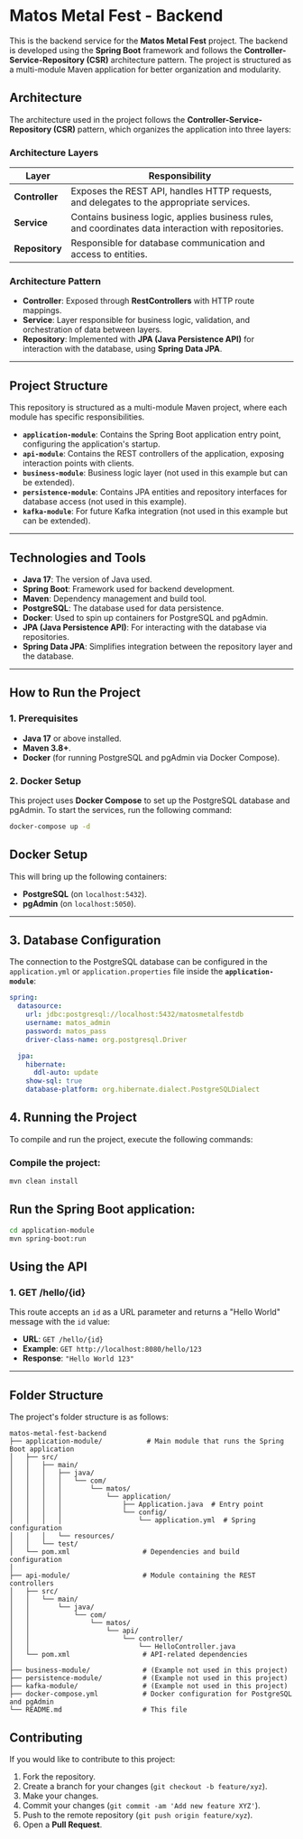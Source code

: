 # Matos Metal Fest - Backend

This is the backend service for the **Matos Metal Fest** project. The backend is developed using the **Spring Boot** framework and follows the **Controller-Service-Repository (CSR)** architecture pattern. The project is structured as a multi-module Maven application for better organization and modularity.

## Architecture

The architecture used in the project follows the **Controller-Service-Repository (CSR)** pattern, which organizes the application into three layers:

### Architecture Layers

| Layer       | Responsibility                                                             |
|-------------|----------------------------------------------------------------------------|
| **Controller** | Exposes the REST API, handles HTTP requests, and delegates to the appropriate services. |
| **Service**    | Contains business logic, applies business rules, and coordinates data interaction with repositories. |
| **Repository** | Responsible for database communication and access to entities. |

### Architecture Pattern

- **Controller**: Exposed through **RestControllers** with HTTP route mappings.
- **Service**: Layer responsible for business logic, validation, and orchestration of data between layers.
- **Repository**: Implemented with **JPA (Java Persistence API)** for interaction with the database, using **Spring Data JPA**.

---

## Project Structure

This repository is structured as a multi-module Maven project, where each module has specific responsibilities.

- **`application-module`**: Contains the Spring Boot application entry point, configuring the application's startup.
- **`api-module`**: Contains the REST controllers of the application, exposing interaction points with clients.
- **`business-module`**: Business logic layer (not used in this example but can be extended).
- **`persistence-module`**: Contains JPA entities and repository interfaces for database access (not used in this example).
- **`kafka-module`**: For future Kafka integration (not used in this example but can be extended).

---

## Technologies and Tools

- **Java 17**: The version of Java used.
- **Spring Boot**: Framework used for backend development.
- **Maven**: Dependency management and build tool.
- **PostgreSQL**: The database used for data persistence.
- **Docker**: Used to spin up containers for PostgreSQL and pgAdmin.
- **JPA (Java Persistence API)**: For interacting with the database via repositories.
- **Spring Data JPA**: Simplifies integration between the repository layer and the database.

---

## How to Run the Project

### 1. **Prerequisites**

- **Java 17** or above installed.
- **Maven 3.8+**.
- **Docker** (for running PostgreSQL and pgAdmin via Docker Compose).

### 2. **Docker Setup**

This project uses **Docker Compose** to set up the PostgreSQL database and pgAdmin. To start the services, run the following command:

```bash
docker-compose up -d
```

## Docker Setup

This will bring up the following containers:

- **PostgreSQL** (on `localhost:5432`).
- **pgAdmin** (on `localhost:5050`).

---

## 3. Database Configuration

The connection to the PostgreSQL database can be configured in the `application.yml` or `application.properties` file inside the **`application-module`**:

```yaml
spring:
  datasource:
    url: jdbc:postgresql://localhost:5432/matosmetalfestdb
    username: matos_admin
    password: matos_pass
    driver-class-name: org.postgresql.Driver

  jpa:
    hibernate:
      ddl-auto: update
    show-sql: true
    database-platform: org.hibernate.dialect.PostgreSQLDialect
```

## 4. Running the Project

To compile and run the project, execute the following commands:

### Compile the project:

```bash
mvn clean install
```

## Run the Spring Boot application:

```bash
cd application-module
mvn spring-boot:run
```

## Using the API

### 1. GET /hello/{id}

This route accepts an `id` as a URL parameter and returns a "Hello World" message with the `id` value:

- **URL**: `GET /hello/{id}`
- **Example**: `GET http://localhost:8080/hello/123`
- **Response**: `"Hello World 123"`

---

## Folder Structure

The project's folder structure is as follows:

```plaintext
matos-metal-fest-backend
├── application-module/           # Main module that runs the Spring Boot application
│   ├── src/
│   │   ├── main/
│   │   │   ├── java/
│   │   │   │   └── com/
│   │   │   │       └── matos/
│   │   │   │           └── application/
│   │   │   │               ├── Application.java  # Entry point
│   │   │   │               └── config/
│   │   │   │                   └── application.yml  # Spring configuration
│   │   │   └── resources/
│   │   └── test/
│   └── pom.xml                  # Dependencies and build configuration
│
├── api-module/                  # Module containing the REST controllers
│   ├── src/
│   │   └── main/
│   │       └── java/
│   │           └── com/
│   │               └── matos/
│   │                   └── api/
│   │                       └── controller/
│   │                           └── HelloController.java
│   └── pom.xml                  # API-related dependencies
│
├── business-module/             # (Example not used in this project)
├── persistence-module/          # (Example not used in this project)
├── kafka-module/                # (Example not used in this project)
├── docker-compose.yml           # Docker configuration for PostgreSQL and pgAdmin
└── README.md                    # This file
```

## Contributing

If you would like to contribute to this project:

1. Fork the repository.
2. Create a branch for your changes (`git checkout -b feature/xyz`).
3. Make your changes.
4. Commit your changes (`git commit -am 'Add new feature XYZ'`).
5. Push to the remote repository (`git push origin feature/xyz`).
6. Open a **Pull Request**.
